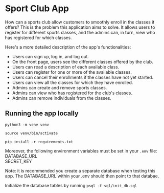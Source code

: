 # Sport Club App

How can a sports club allow customers to smoothly enroll in the classes it offers? This is the problem this application aims to solve. It allows users to register for different sports classes, and the admins can, in turn, view who has registered for which classes.

Here's a more detailed description of the app's functionalities:
- Users can sign up, log in, and log out.
- On the front page, users see the different classes offered by the club.
- Users can read a description of each available class.
- Users can register for one or more of the available classes.
- Users can cancel their enrollments if the classes have not yet started.
- Users can view all the classes for which they have enrolled.
- Admins can create and remove sports classes.
- Admins can view who has registered for the club's classes.
- Admins can remove individuals from the classes.

## Running the app locally

`python3 -m venv venv`

`source venv/bin/activate`

`pip install -r requirements.txt`

Moreover, the following environment variables must be set in your `.env` file:  
DATABASE_URL  
SECRET_KEY

Note: it is recommended you create a separate database when testing this app. The DATABASE_URL within your .env should then point to that databae.

Initialize the database tables by running `psql -f sql/init_db.sql`
